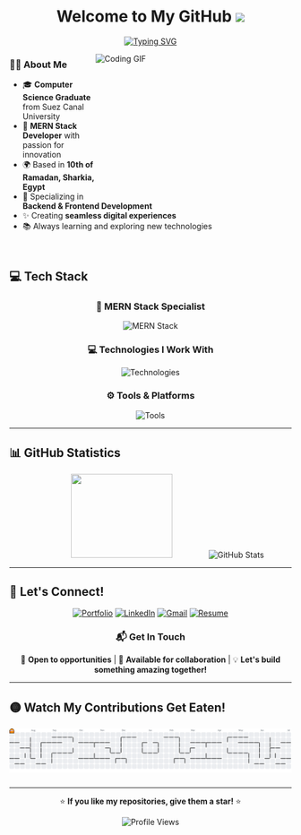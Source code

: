 <h1 align="center">
 Welcome to My GitHub 
  <img src="https://media.giphy.com/media/hvRJCLFzcasrR4ia7z/giphy.gif" width="28">
</h1>

<!-- Typing SVG by DenverCoder1 - https://github.com/DenverCoder1/readme-typing-svg -->
<p align="center">
<a href="https://git.io/typing-svg"><img src="https://readme-typing-svg.demolab.com?font=Fira+Code&pause=1000&center=true&width=600&lines=Full+Stack+Developer;Crafting+code+from+ideas%2C+script+by+script.+;The+power+of+imagination+makes+us+infinite." alt="Typing SVG" /></a>
</p>

<img align="right" alt="Coding GIF" width="350" height="250" src="https://media.giphy.com/media/836HiJc7pgzy8iNXCn/giphy.gif">

### 👨‍💻 About Me

- 🎓 **Computer Science Graduate** from Suez Canal University
- 💼 **MERN Stack Developer** with passion for innovation
- 🌍 Based in **10th of Ramadan, Sharkia, Egypt**
- 🚀 Specializing in **Backend & Frontend Development**
- ✨ Creating **seamless digital experiences**
- 📚 Always learning and exploring new technologies

<br clear="right"/>

## 💻 Tech Stack

<div align="center">

### 🌟 MERN Stack Specialist

<p>
  <img src="https://skillicons.dev/icons?i=mongodb,express,react,nodejs" alt="MERN Stack" />
</p>

### 💻 Technologies I Work With

<p>
  <img src="https://skillicons.dev/icons?i=js,ts,python,html,css,redux,tailwind,bootstrap,sass,mysql" alt="Technologies" />
</p>

### ⚙️ Tools & Platforms

<p>
  <img src="https://skillicons.dev/icons?i=git,docker,vscode,figma,postman,vercel,vite,github" alt="Tools" />
</p>

</div>

---

## 📊 GitHub Statistics

<div align="center">

  <img width="60%" height=150 src="https://github-readme-stats.vercel.app/api/top-langs/?username=K7413dS433d&layout=pie&theme=tokyonight" />
  <img width="48%" height=150 src="https://github-readme-stats.vercel.app/api?username=K7413dS433d&show_icons=true&theme=tokyonight&hide_border=true" alt="GitHub Stats" />

</div>

---

## 🤝 Let's Connect!

<div align="center">

[![Portfolio](https://img.shields.io/badge/Portfolio-000000?style=for-the-badge&logo=About.me&logoColor=white)](https://your-portfolio-link.com)
[![LinkedIn](https://img.shields.io/badge/LinkedIn-0077B5?style=for-the-badge&logo=linkedin&logoColor=white)](https://www.linkedin.com/in/k7413ds433d/)
[![Gmail](https://img.shields.io/badge/Gmail-D14836?style=for-the-badge&logo=gmail&logoColor=white)](mailto:khaledsaied2002@gmail.com)
[![Resume](https://img.shields.io/badge/Resume-4285F4?style=for-the-badge&logo=google-drive&logoColor=white)](https://drive.google.com/file/d/1GtRaqu1O4GDAzZyOesjKmFl3KdVT-Ba3/view?usp=sharing)

</div>

<div align="center">
  
  ### 📬 Get In Touch
  
  💼 **Open to opportunities** | 🚀 **Available for collaboration** | 💡 **Let's build something amazing together!**
  
</div>

---

## 🟡 Watch My Contributions Get Eaten!

<div align="center">

<picture>
  <source media="(prefers-color-scheme: dark)" srcset="https://raw.githubusercontent.com/K7413dS433d/K7413dS433d/output/pacman-contribution-graph-dark.svg">
  <source media="(prefers-color-scheme: light)" srcset="https://raw.githubusercontent.com/K7413dS433d/K7413dS433d/output/pacman-contribution-graph.svg">
  <img alt="pacman contribution graph" src="https://raw.githubusercontent.com/K7413dS433d/K7413dS433d/output/pacman-contribution-graph.svg">
</picture>

###

</div>

---

<div align="center">
  
  ⭐ **If you like my repositories, give them a star!** ⭐
  
  ![Profile Views](https://komarev.com/ghpvc/?username=K7413dS433d&color=blueviolet&style=flat-square&label=Profile+Views)

</div>
